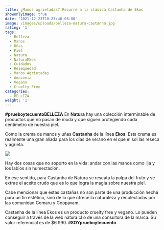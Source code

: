 ```yaml
---
title: ¿Manos agrietadas? Recurre a la clásica Castanha de Ekos
showonlyimage: true
date: '2021-12-23T10:23:40-03:00'
image: /images/uploads/belleza-natura-castanha.jpg
rating: '1'
tags:
  - Belleza
  - Manos
  - Uñas
  - Piel
  - Natura
  - NaturaEkos
  - Cuidados
  - Resequedad
  - Manos Agrietadas
  - Amazonia
  - Vegano
  - Cruelty Free
categories:
  - BELLEZA
weight: '1'
---
```

**\#prueboytecuentoBELLEZA** En **Natura** hay una colección interminable de productos que no pasan de moda y que siguen protegiendo cada centímetro de nuestra piel.

<!--more-->

Como la crema de manos y uñas **Castanha** de la línea **Ekos**. Esta crema es realmente una gran aliada para los días de verano en el que el sol las reseca y agrieta.



![](/images/uploads/belleza-natura-castanha.jpg)

Hay dos cosas que no soporto en la vida: andar con las manos como lija y los labios sin humectación. 



En ese sentido, para Castanha de Natura se rescata la pulpa del fruto y se extrae el aceite crudo que es lo que logra la magia sobre nuestra piel.



Cabe mencionar que estas castañas no son parte de una producción hecha para un fin estético, sino de lo que ofrece la naturaleza y recolectadas por las comunidad Comaru y Coopavam.



Castanha de la línea Ekos es un producto cruelty free y vegano. Lo pueden conseguir a través de la web natura.cl o de una consultora de la marca. Su valor referencial es de $6.990. **\#SOYprueboytecuento**
